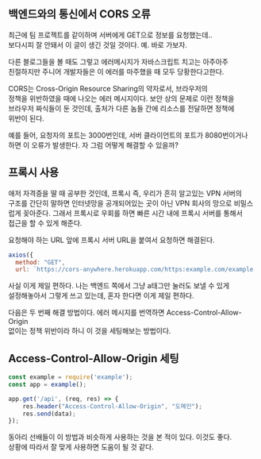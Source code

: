 ## 백엔드와의 통신에서 CORS 오류

최근에 팀 프로젝트를 같이하며 서버에게 GET으로 정보를 요청했는데..  
보다시피 잘 안돼서 이 글이 생긴 것일 것이다. 예. 바로 가보자.  

다른 블로그들을 볼 때도 그렇고 에러메시지가 자바스크립트 치고는 아주아주  
친절하지만 주니어 개발자들은 이 에러를 마주했을 때 모두 당황한다고한다.  

CORS는 Cross-Origin Resource Sharing의 약자로서, 브라우저의  
정책을 위반하였을 때에 나오는 에러 메시지이다. 보안 상의 문제로 이런 정책을  
브라우저 짜식들이 둔 것인데, 출처가 다른 놈들 간에 리소스를 전달하면 정책에  
위반이 된다.  

예를 들어, 요청자의 포트는 3000번인데, 서버 클라이언트의 포트가 8080번이거나  
하면 이 오류가 발생한다. 자 그럼 어떻게 해결할 수 있을까?  

## 프록시 사용
애저 자격증을 딸 때 공부한 것인데, 프록시 즉, 우리가 흔히 알고있는 VPN 서버의  
구조를 간단히 말하면 인터넷망을 공개되어있는 곳이 아닌 VPN 회사의 망으로 비밀스  럽게 꽂아준다. 그래서 프록시로 우회를 하면 빠른 시간 내에 프록시 서버를 통해서  
접근을 할 수 있게 해준다.

요청해야 하는 URL 앞에 프록시 서버 URL을 붙여서 요청하면 해결된다.

```jsx
axios({
  method: "GET",
  url: `https://cors-anywhere.herokuapp.com/https:example.com/example
```

사실 이게 제일 편하다. 나는 백엔드 쪽에서 그냥 a태그만 눌러도 보낼 수 있게  
설정해놓아서 그렇게 쓰고 있는데, 혼자 한다면 이게 제일 편하다.  

다음은 두 번째 해결 방법이다. 에러 메시지를 번역하면 Access-Control-Allow-Origin  
없이는 정책 위반이라 하니 이 것을 세팅해보는 방법이다.

## Access-Control-Allow-Origin 세팅

```jsx
const example = require('example');
const app = example();

app.get('/api', (req, res) => {
    res.header("Access-Control-Allow-Origin", "도메인");
    res.send(data);
});
```

동아리 선배들이 이 방법과 비슷하게 사용하는 것을 본 적이 있다. 이것도 좋다.  
상황에 따라서 잘 맞게 사용하면 도움이 될 것 같다. 